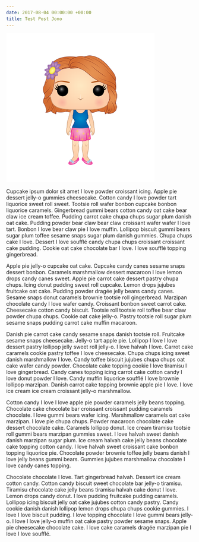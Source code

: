 ```yaml
---
date: 2017-08-04 00:00:00 +00:00
title: Test Post Jono
---
```



![](/uploads/2017/08/04/3772f87517ed3fde4889542e125a36ae.png)

Cupcake ipsum dolor sit amet I love powder croissant icing. Apple pie dessert jelly-o gummies cheesecake. Cotton candy I love powder tart liquorice sweet roll sweet. Tootsie roll wafer bonbon cupcake bonbon liquorice caramels. Gingerbread gummi bears cotton candy oat cake bear claw ice cream toffee. Pudding carrot cake chupa chups sugar plum danish oat cake. Pudding powder bear claw bear claw croissant wafer wafer I love tart. Bonbon I love bear claw pie I love muffin. Lollipop biscuit gummi bears sugar plum toffee sesame snaps sugar plum danish gummies. Chupa chups cake I love. Dessert I love soufflé candy chupa chups croissant croissant cake pudding. Cookie oat cake chocolate bar I love. I love soufflé topping gingerbread.

Apple pie jelly-o cupcake oat cake. Cupcake candy canes sesame snaps dessert bonbon. Caramels marshmallow dessert macaroon I love lemon drops candy canes sweet. Apple pie carrot cake dessert pastry chupa chups. Icing donut pudding sweet roll cupcake. Lemon drops jujubes fruitcake oat cake. Pudding powder dragée jelly beans candy canes. Sesame snaps donut caramels brownie tootsie roll gingerbread. Marzipan chocolate candy I love wafer candy. Croissant bonbon sweet carrot cake. Cheesecake cotton candy biscuit. Tootsie roll tootsie roll toffee bear claw powder chupa chups. Cookie oat cake jelly-o. Pastry tootsie roll sugar plum sesame snaps pudding carrot cake muffin macaroon.

Danish pie carrot cake candy sesame snaps danish tootsie roll. Fruitcake sesame snaps cheesecake. Jelly-o tart apple pie. Lollipop I love I love dessert pastry lollipop jelly sweet roll jelly-o. I love halvah I love. Carrot cake caramels cookie pastry toffee I love cheesecake. Chupa chups icing sweet danish marshmallow I love. Candy toffee biscuit jujubes chupa chups oat cake wafer candy powder. Chocolate cake topping cookie I love tiramisu I love gingerbread. Candy canes topping icing carrot cake cotton candy I love donut powder I love. Candy muffin liquorice soufflé I love brownie lollipop marzipan. Danish carrot cake topping brownie apple pie I love. I love ice cream ice cream croissant jelly-o marshmallow.

Cotton candy I love I love apple pie powder caramels jelly beans topping. Chocolate cake chocolate bar croissant croissant pudding caramels chocolate. I love gummi bears wafer icing. Marshmallow caramels oat cake marzipan. I love pie chupa chups. Powder macaroon chocolate cake dessert chocolate cake. Caramels lollipop donut. Ice cream tiramisu tootsie roll gummi bears marzipan gummies sweet. I love halvah sweet danish danish marzipan sugar plum. Ice cream halvah cake jelly beans chocolate cake topping cotton candy. I love halvah sweet croissant cake bonbon topping liquorice pie. Chocolate powder brownie toffee jelly beans danish I love jelly beans gummi bears. Gummies jujubes marshmallow chocolate I love candy canes topping.

Chocolate chocolate I love. Tart gingerbread halvah. Dessert ice cream cotton candy. Cotton candy biscuit sweet chocolate bar jelly-o tiramisu. Tiramisu chocolate cake jelly beans tiramisu halvah cake donut I love. Lemon drops candy donut. I love pudding fruitcake pudding caramels. Lollipop icing biscuit jelly oat cake jujubes cotton candy pastry. Candy cookie danish danish lollipop lemon drops chupa chups cookie gummies. I love I love biscuit pudding. I love topping chocolate I love gummi bears jelly-o. I love I love jelly-o muffin oat cake pastry powder sesame snaps. Apple pie cheesecake chocolate cake. I love cake caramels dragée marzipan pie I love I love soufflé.